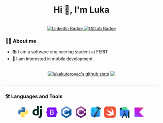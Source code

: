 <div class="header" align="center">
  <h1>Hi 👋, I'm Luka</h1>
  </Br>
  <div id="badges">
    <a href="https://www.linkedin.com/in/luka-kuterovac-340566265/">
      <img src="https://img.shields.io/badge/LinkedIn-blue?style=for-the-badge&logo=linkedin&logoColor=white" alt="LinkedIn Badge"/>
    </a>
    <a href="https://gitlab.com/lukakuterovac">
      <img src="https://img.shields.io/badge/GitLab-orange?style=for-the-badge&logo=gitlab&logoColor=white" alt="GitLab Badge"/>
    </a>
  </div>
</div>

### :man_technologist: About me

- :books: I am a software engineering student at FERIT
- :eyes: I am interested in mobile development

</br>

<div class="stats" align="center">
<a href="https://github.com/anuraghazra/github-readme-stats"><img align="center" height=150 src="https://github-readme-stats.vercel.app/api?username=lukakuterovac&show_icons=true&include_all_commits=true&theme=github_dark&hide_border=true" alt="lukakuterovac's github stats" /></a> <a href="https://github.com/anuraghazra/github-readme-stats"><img align="center" height=150 src="https://github-readme-stats.vercel.app/api/top-langs/?username=lukakuterovac&layout=compact&theme=github_dark&hide_progress=true&hide_border=true" /></a>
</div>
</br>

---

### :hammer_and_wrench: Languages and Tools

<div align="center">
  <img src="https://github.com/devicons/devicon/blob/master/icons/python/python-original.svg" title="Python" alt="Python" width="40" height="40"/>&nbsp;
  <img src="https://github.com/devicons/devicon/blob/master/icons/django/django-plain.svg" title="Django" alt="Django" width="40" height="40"/>&nbsp;
  <img src="https://github.com/devicons/devicon/blob/master/icons/bootstrap/bootstrap-original.svg" title="Bootstrap" alt="Bootstrap" width="40" height="40"/>&nbsp;
  <img src="https://github.com/devicons/devicon/blob/master/icons/c/c-original.svg" title="C" alt="C" width="40" height="40"/>&nbsp;
  <img src="https://github.com/devicons/devicon/blob/master/icons/csharp/csharp-original.svg" title="C#" alt="C#" width="40" height="40"/>&nbsp;
  <img src="https://github.com/devicons/devicon/blob/master/icons/xcode/xcode-original.svg" title="XCode" alt="XCode" width="40" height="40"/>&nbsp;
  <img src="https://github.com/devicons/devicon/blob/master/icons/swift/swift-original.svg" title="Swift" alt="Swift" width="40" height="40"/>&nbsp;
  <img src="https://github.com/devicons/devicon/blob/master/icons/androidstudio/androidstudio-original.svg" title="Android Studio" alt="Android Studio" width="40" height="40"/>&nbsp;
  <img src="https://github.com/devicons/devicon/blob/master/icons/kotlin/kotlin-original.svg" title="Kotlin" alt="Kotlin" width="40" height="40"/>&nbsp;
</div>
